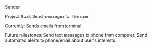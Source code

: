 Sender


Project Goal: Send messages for the user.

Currently:
    Sends emails from terminal.

Future milestones:
    Send text messages to phone from computer.
    Send automated alerts to phone/email about user's interests.
